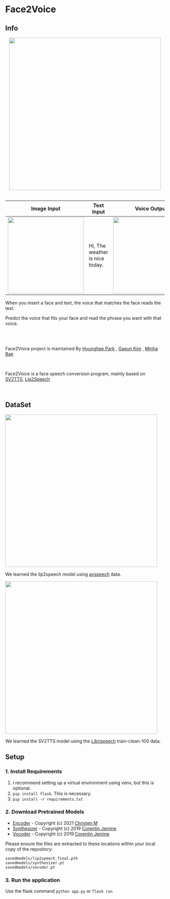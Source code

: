 # Face2Voice

Info 
------
<div align = "center">
  <img src="https://ifh.cc/g/Q72qAF.jpg" width = "480" >
</div>


<br>

<div align="center">
  
  |Image Input|Text Input|Voice Output|
  |---|---|---|
  |<img src="https://ifh.cc/g/f0HMGb.jpg" width="240"/>|Hi, The weather is nice today.|<img src="https://ifh.cc/g/yCo0x3.gif" width="240"/>|
  
  
</div>

When you insert a face and text, the voice that matches the face reads the text.

Predict the voice that fits your face and read the phrase you want with that voice.

<br><br>

Face2Voice project is maintained By [Hyunghee Park](https://github.com/jh5-6) , [Gaeun Kim](https://github.com/nsense-gekim) , [Minha Bae](https://github.com/shin1038)

<br>

Face2Voice is a face speech conversion program, mainly based on [SV2TTS](https://github.com/CorentinJ/Real-Time-Voice-Cloning), [Lip2Speech](https://github.com/Chris10M/Lip2Speech)

<!-- <br>

When you insert a face and text, the voice that matches the face reads the text.

Predict the voice that fits your face and read the phrase you want with that voice. -->

<br>

DataSet
------
<div align="left">
  <img src="https://ifh.cc/g/Okw4yo.jpg" width="480"/>
</div>

We learned the lip2speech model using [avspeech](https://looking-to-listen.github.io/avspeech/download.html) data.



<div align="left">
  <img src="https://ifh.cc/g/J6Cbw8.png" width="480"/>
</div>

We learned the SV2TTS model using the [Librispeech](http://www.openslr.org/12) train-clean-100 data.
<br>

Setup 
------
### 1. Install Requirements 

  1. I recommend setting up a virtual environment using venv, but this is optional.
  2. ```pip install flask```. This is necessary.
  3. ```pip install -r requirements.txt ```

### 2. Download Pretrained Models
  - [Encoder](https://www.mediafire.com/file/evktjxytts2t72c/lip2speech_final.pth/file) - Copyright (c) 2021 [Christen M](https://github.com/Chris10M)
  - [Synthesizer](https://drive.google.com/file/d/1EqFMIbvxffxtjiVrtykroF6_mUh-5Z3s/view) - Copyright (c) 2019 [Corentin Jemine](https://github.com/CorentinJ)
  - [Vocoder](https://drive.google.com/file/d/1cf2NO6FtI0jDuy8AV3Xgn6leO6dHjIgu/view) - Copyright (c) 2019 [Corentin Jemine](https://github.com/CorentinJ)

Please ensure the files are extracted to these locations within your local copy of the repository:
```
savedmodels/lip2speech_final.pth
savedmodels/synthesizer.pt
savedmodels/vocoder.pt
```

### 3. Run the application

Use the flask command
```python app.py```
or
```flask run```
